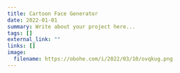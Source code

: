 ```yaml
---
title: Cartoon Face Generator
date: 2022-01-01
summary: Write about your project here...
tags: []
external_link: ""
links: []
image:
  filename: https://obohe.com/i/2022/03/10/ovqkug.png
---
```


